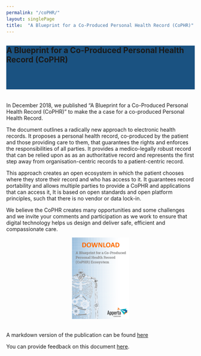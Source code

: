 ```yaml
---
permalink: "/coPHR/"
layout: singlePage
title:  "A Blueprint for a Co-Produced Personal Health Record (CoPHR)"
---
```


<section class="text-white" id="news" style="background-color:#1a5281; padding-bottom: 50px">
      <div class="container text-center">
      <div class="col-lg-10 mx-auto">
              <h1 class="mb-4">A Blueprint for a Co-Produced Personal Health Record (CoPHR)</h1>
            </div>
          </div>
        </section>

  <section>
  <div class="container">
    <section id="openplatforms" style="padding-top: 20px">
      <div class="container">
        <div class="row">
          <div class="col-lg-12">        
            <p>In December 2018, we published “A Blueprint for a Co-Produced Personal Health Record (CoPHR)” to make the a case for a co-produced Personal Health Record.</p>
            <p>The document outlines a radically new approach to electronic health records. It proposes a personal health record, co-produced by the patient and those providing care to them, that guarantees the rights and enforces the responsibilities of all parties. It provides a medico-legally robust record that can be relied upon as as an authoritative record and represents the first step away from organisation-centric records to a patient-centric record.</p>
            <p>This approach creates an open ecosystem in which the patient chooses where they store their record and who has access to it. It guarantees record portability and allows multiple parties to provide a CoPHR and applications that can access it, It is based on open standards and open platform principles, such that there is no vendor or data lock-in. </p> 
            <p>We believe the CoPHR creates many opportunities and some challenges and we invite your comments and participation as we work to ensure that digital technology helps us design and deliver safe, efficient and compassionate care.</p>
       <center>  <a href="/assets/Apperta_A_Blueprint_for_a_Co-produced_Personal_Health_Record_Ecosystem.pdf" target="_blank"><img src="/img/coPHR-download-icon.png" width="30%"></a>
       </center><br>
       <p>A markdown version of the publication can be found <a href="https://github.com/AppertaFoundation/apperta-documents/blob/master/A%20Blueprint%20for%20a%20co-produced%20Personal%20Health%20Record%20(co-PHR)%20ecosystem.md" target="_blank">here</a></p>
       <p>You can provide feedback on this document <a href="https://forums.apperta.org" target="_blank">here</a>.</p> 
              </div>
        </div>
        </div>
</section>
